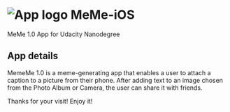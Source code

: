 # ![App logo](http://i.imgur.com/xdGercZ.png?1) MeMe-iOS
MeMe 1.0 App for Udacity Nanodegree 


## App details
MemeMe 1.0 is a meme-generating app that enables a user to attach a caption to a picture from their phone.
After adding text to an image chosen from the Photo Album or Camera, the user can share it with friends.

Thanks for your visit! Enjoy it!
